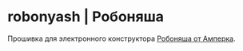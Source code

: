 # robonyash | Робоняша

Прошивка для электронного конструктора [Робоняша от Амперка](https://wiki.amperka.ru/robot).

